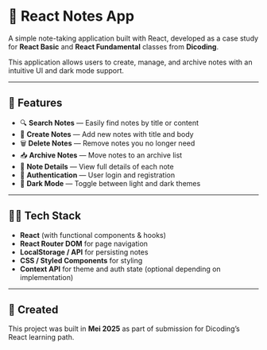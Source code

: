 # 📒 React Notes App

A simple note-taking application built with React, developed as a case study for **React Basic** and **React Fundamental** classes from **Dicoding**.

This application allows users to create, manage, and archive notes with an intuitive UI and dark mode support.

---

## 🚀 Features

- 🔍 **Search Notes** — Easily find notes by title or content  
- 📝 **Create Notes** — Add new notes with title and body  
- 🗑️ **Delete Notes** — Remove notes you no longer need  
- 📥 **Archive Notes** — Move notes to an archive list  
- 📄 **Note Details** — View full details of each note  
- 🔐 **Authentication** — User login and registration  
- 🌙 **Dark Mode** — Toggle between light and dark themes  

---

## 🧑‍💻 Tech Stack

- **React** (with functional components & hooks)  
- **React Router DOM** for page navigation  
- **LocalStorage / API** for persisting notes  
- **CSS / Styled Components** for styling  
- **Context API** for theme and auth state (optional depending on implementation)

---

## 📆 Created

This project was built in **Mei 2025** as part of submission for Dicoding’s React learning path.
